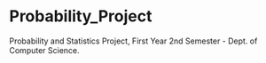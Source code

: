 # Probability_Project
Probability and Statistics Project, First Year 2nd Semester - Dept. of Computer Science.
